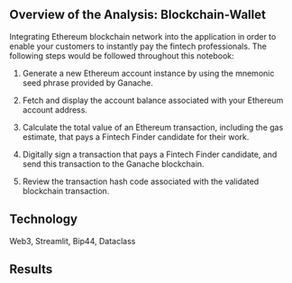 ## Overview of the Analysis: Blockchain-Wallet
Integrating Ethereum blockchain network into the application in order to enable your customers to instantly pay the fintech professionals. The following steps would be followed throughout this notebook:

1. Generate a new Ethereum account instance by using the mnemonic seed phrase provided by Ganache.

2. Fetch and display the account balance associated with your Ethereum account address.

3. Calculate the total value of an Ethereum transaction, including the gas estimate, that pays a Fintech Finder candidate for their work.

4. Digitally sign a transaction that pays a Fintech Finder candidate, and send this transaction to the Ganache blockchain.

5. Review the transaction hash code associated with the validated blockchain transaction.


## Technology
Web3, Streamlit, Bip44, Dataclass

## Results
